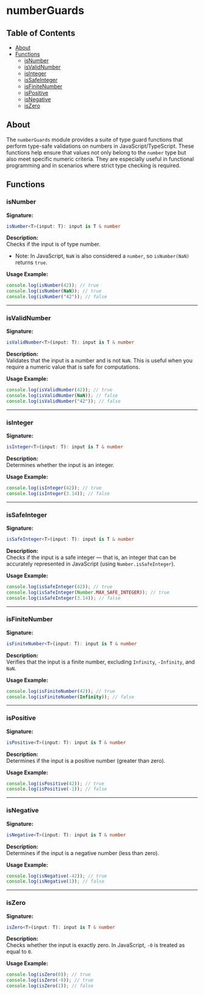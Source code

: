 # numberGuards

## Table of Contents

- [About](#about)
- [Functions](#functions)
  - [isNumber](#isnumber)
  - [isValidNumber](#isvalidnumber)
  - [isInteger](#isinteger)
  - [isSafeInteger](#issafeinteger)
  - [isFiniteNumber](#isfinitenumber)
  - [isPositive](#ispositive)
  - [isNegative](#isnegative)
  - [isZero](#iszero)

## About

The `numberGuards` module provides a suite of type guard functions that perform type-safe validations on numbers in JavaScript/TypeScript. These functions help ensure that values not only belong to the `number` type but also meet specific numeric criteria. They are especially useful in functional programming and in scenarios where strict type checking is required.

## Functions

### isNumber

**Signature:**

```ts
isNumber<T>(input: T): input is T & number
```

**Description:**  
Checks if the input is of type number.

- Note: In JavaScript, `NaN` is also considered a `number`, so `isNumber(NaN)` returns `true`.

**Usage Example:**

```ts
console.log(isNumber(42)); // true
console.log(isNumber(NaN)); // true
console.log(isNumber("42")); // false
```

<hr>

### isValidNumber

**Signature:**

```ts
isValidNumber<T>(input: T): input is T & number
```

**Description:**  
Validates that the input is a number and is not `NaN`. This is useful when you require a numeric value that is safe for computations.

**Usage Example:**

```ts
console.log(isValidNumber(42)); // true
console.log(isValidNumber(NaN)); // false
console.log(isValidNumber("42")); // false
```

<hr>

### isInteger

**Signature:**

```ts
isInteger<T>(input: T): input is T & number
```

**Description:**  
Determines whether the input is an integer.

**Usage Example:**

```ts
console.log(isInteger(42)); // true
console.log(isInteger(3.14)); // false
```

<hr>

### isSafeInteger

**Signature:**

```ts
isSafeInteger<T>(input: T): input is T & number
```

**Description:**  
Checks if the input is a safe integer — that is, an integer that can be accurately represented in JavaScript (using `Number.isSafeInteger`).

**Usage Example:**

```ts
console.log(isSafeInteger(42)); // true
console.log(isSafeInteger(Number.MAX_SAFE_INTEGER)); // true
console.log(isSafeInteger(3.14)); // false
```

<hr>

### isFiniteNumber

**Signature:**

```ts
isFiniteNumber<T>(input: T): input is T & number
```

**Description:**  
Verifies that the input is a finite number, excluding `Infinity`, `-Infinity`, and `NaN`.

**Usage Example:**

```ts
console.log(isFiniteNumber(42)); // true
console.log(isFiniteNumber(Infinity)); // false
```

<hr>

### isPositive

**Signature:**

```ts
isPositive<T>(input: T): input is T & number
```

**Description:**  
Determines if the input is a positive number (greater than zero).

**Usage Example:**

```ts
console.log(isPositive(42)); // true
console.log(isPositive(-1)); // false
```

<hr>

### isNegative

**Signature:**

```ts
isNegative<T>(input: T): input is T & number
```

**Description:**  
Determines if the input is a negative number (less than zero).

**Usage Example:**

```ts
console.log(isNegative(-42)); // true
console.log(isNegative(1)); // false
```

<hr>

### isZero

**Signature:**

```ts
isZero<T>(input: T): input is T & number
```

**Description:**  
Checks whether the input is exactly zero. In JavaScript, `-0` is treated as equal to `0`.

**Usage Example:**

```ts
console.log(isZero(0)); // true
console.log(isZero(-0)); // true
console.log(isZero(1)); // false
```
